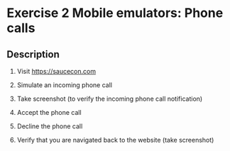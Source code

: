 # Exercise 2 Mobile emulators: Phone calls

## Description
1. Visit https://saucecon.com

2. Simulate an incoming phone call

3. Take screenshot (to verify the incoming phone call notification)

4. Accept the phone call

5. Decline the phone call

6. Verify that you are navigated back to the website (take screenshot)

